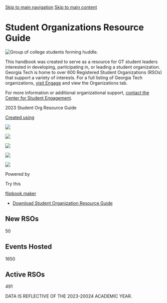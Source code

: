 [Skip to main navigation](https://studentengagement.gatech.edu/student-organizations-resource-guide/student-organizations-resource-guide#main-navigation) [Skip to main content](https://studentengagement.gatech.edu/student-organizations-resource-guide/student-organizations-resource-guide#main-content)

# Student Organizations Resource Guide

![Group of college students forming huddle.](https://studentengagement.gatech.edu/sites/default/files/2022-04/Resource%20Guide-Cover1.png)

This handbook was created to serve as a resource for GT student leaders interested in developing, participating in, or leading a student organization. Georgia Tech is home to over 600 Registered Student Organizations (RSOs) that support a variety of interests. For a full listing of Georgia Tech organizations, [visit Engage](https://gatech.campuslabs.com/engage/organizations) and view the Organizations tab.

For more information or additional organizational support, [contact the Center for Student Engagement](mailto:engage@gatech.edu).

2023 Student Org Resource Guide

[Created using](https://www.flipsnack.com/?utm_source=watermark&utm_medium=embed&utm_campaign=UGC)

![](https://d1dhn91mufybwl.cloudfront.net/collections/items/5bb9d6c96ae82719aae210i140632066/covers/page_1/small?version=1)

![](https://d1dhn91mufybwl.cloudfront.net/collections/items/5bb9d6c96ae82719aae210i140632066/covers/page_2/small?version=1)

![](https://d1dhn91mufybwl.cloudfront.net/collections/items/5bb9d6c96ae82719aae210i140632066/covers/page_3/small?version=1)

![](https://d1dhn91mufybwl.cloudfront.net/collections/items/5bb9d6c96ae82719aae210i140632066/covers/page_4/small?version=1)

![](https://d1dhn91mufybwl.cloudfront.net/collections/items/5bb9d6c96ae82719aae210i140632066/covers/page_5/small?version=1)

Powered by

Try this

[flipbook maker](https://www.flipsnack.com/?utm_source=watermark&utm_medium=embed&utm_campaign=UGC)

- [Download Student Organization Resource Guide](https://studentengagement.gatech.edu/sites/default/files/file_block/2023%20Student%20Org%20Resource%20Guide.pdf)

## New RSOs

50

## Events Hosted

1650

## Active RSOs

491

DATA IS REFLECTIVE OF THE 2023-20024 ACADEMIC YEAR.